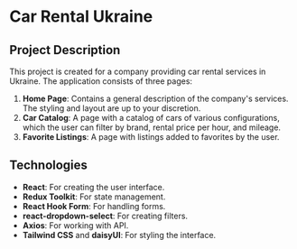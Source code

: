 # Car Rental Ukraine

## Project Description

This project is created for a company providing car rental services in Ukraine. The application consists of three pages:

1. **Home Page**: Contains a general description of the company's services. The styling and layout are up to your discretion.
2. **Car Catalog**: A page with a catalog of cars of various configurations, which the user can filter by brand, rental price per hour, and mileage.
3. **Favorite Listings**: A page with listings added to favorites by the user.

## Technologies

- **React**: For creating the user interface.
- **Redux Toolkit**: For state management.
- **React Hook Form**: For handling forms.
- **react-dropdown-select**: For creating filters.
- **Axios**: For working with API.
- **Tailwind CSS** and **daisyUI**: For styling the interface.

